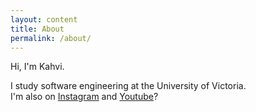 ```yaml
---
layout: content
title: About
permalink: /about/
---
```

Hi, I'm Kahvi.

I study software engineering at the University of Victoria.  
I'm also on [Instagram](https://www.instagram.com/iamkahvi) and [Youtube](https://www.youtube.com/watch?v=LCjauGb6ouc)?

